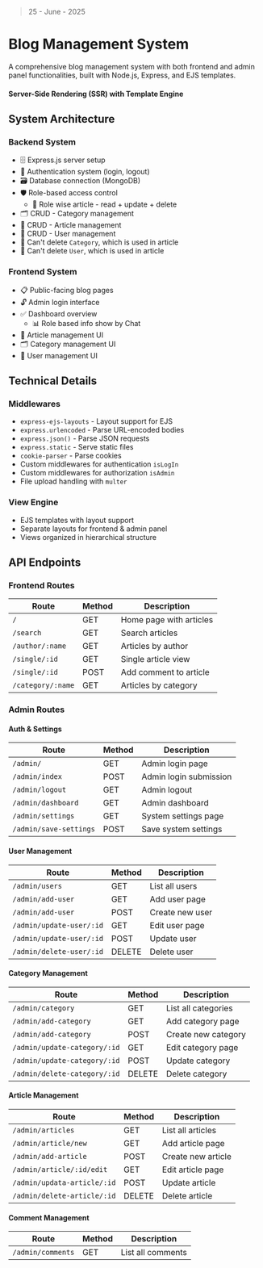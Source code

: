 > 25 - June - 2025

# Blog Management System

A comprehensive blog management system with both frontend and admin panel functionalities, built with Node.js, Express, and EJS templates.

#### Server-Side Rendering (SSR) with Template Engine

## System Architecture

### Backend System

- 🗄️ Express.js server setup
- 🔐 Authentication system (login, logout)
- 🗃️ Database connection (MongoDB)
- 🛡️ Role-based access control
  - 👤 Role wise article - read + update + delete
- 🗂️ CRUD - Category management
- 📝 CRUD - Article management
- 👥 CRUD - User management
- 🚫 Can't delete `Category`, which is used in article
- 🚫 Can't delete `User`, which is used in article

### Frontend System

- 📋 Public-facing blog pages
- 🔓 Admin login interface
- ✅ Dashboard overview
  - 📊 Role based info show by Chat
- 📝 Article management UI
- 🗂️ Category management UI
- 👥 User management UI

## Technical Details

### Middlewares

- `express-ejs-layouts` - Layout support for EJS
- `express.urlencoded` - Parse URL-encoded bodies
- `express.json()` - Parse JSON requests
- `express.static` - Serve static files
- `cookie-parser` - Parse cookies
- Custom middlewares for authentication `isLogIn`
- Custom middlewares for authorization `isAdmin`
- File upload handling with `multer`

### View Engine

- EJS templates with layout support
- Separate layouts for frontend & admin panel
- Views organized in hierarchical structure

## API Endpoints

### Frontend Routes

| Route | Method | Description |
|-------|--------|-------------|
| `/` | GET | Home page with articles |
| `/search` | GET | Search articles |
| `/author/:name` | GET | Articles by author |
| `/single/:id` | GET | Single article view |
| `/single/:id` | POST | Add comment to article |
| `/category/:name` | GET | Articles by category |

### Admin Routes

#### Auth & Settings

| Route | Method | Description |
|-------|--------|-------------|
| `/admin/` | GET | Admin login page |
| `/admin/index` | POST | Admin login submission |
| `/admin/logout` | GET | Admin logout |
| `/admin/dashboard` | GET | Admin dashboard |
| `/admin/settings` | GET | System settings page |
| `/admin/save-settings` | POST | Save system settings |

#### User Management

| Route | Method | Description |
|-------|--------|-------------|
| `/admin/users` | GET | List all users |
| `/admin/add-user` | GET | Add user page |
| `/admin/add-user` | POST | Create new user |
| `/admin/update-user/:id` | GET | Edit user page |
| `/admin/update-user/:id` | POST | Update user |
| `/admin/delete-user/:id` | DELETE | Delete user |

#### Category Management

| Route | Method | Description |
|-------|--------|-------------|
| `/admin/category` | GET | List all categories |
| `/admin/add-category` | GET | Add category page |
| `/admin/add-category` | POST | Create new category |
| `/admin/update-category/:id` | GET | Edit category page |
| `/admin/update-category/:id` | POST | Update category |
| `/admin/delete-category/:id` | DELETE | Delete category |

#### Article Management

| Route | Method | Description |
|-------|--------|-------------|
| `/admin/articles` | GET | List all articles |
| `/admin/article/new` | GET | Add article page |
| `/admin/add-article` | POST | Create new article |
| `/admin/article/:id/edit` | GET | Edit article page |
| `/admin/updata-article/:id` | POST | Update article |
| `/admin/delete-article/:id` | DELETE | Delete article |

#### Comment Management

| Route | Method | Description |
|-------|--------|-------------|
| `/admin/comments` | GET | List all comments |
